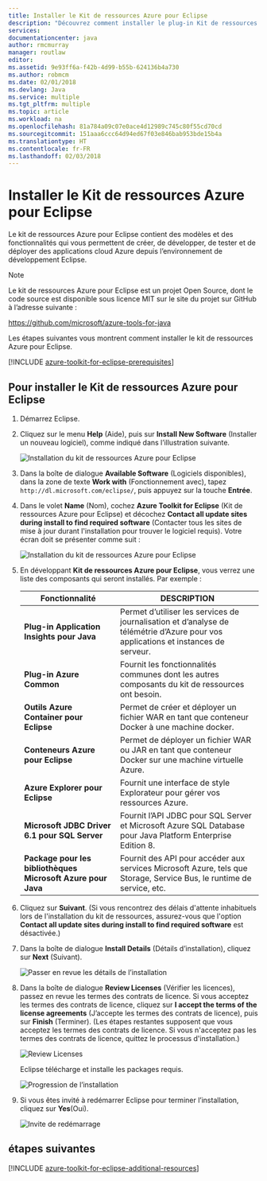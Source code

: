 ```yaml
---
title: Installer le Kit de ressources Azure pour Eclipse
description: "Découvrez comment installer le plug-in Kit de ressources Azure pour Eclipse pour créer et déployer des applications cloud sur Azure."
services: 
documentationcenter: java
author: rmcmurray
manager: routlaw
editor: 
ms.assetid: 9e93ff6a-f42b-4d99-b55b-624136b4a730
ms.author: robmcm
ms.date: 02/01/2018
ms.devlang: Java
ms.service: multiple
ms.tgt_pltfrm: multiple
ms.topic: article
ms.workload: na
ms.openlocfilehash: 81a784a09c07e0ace4d12989c745c80f55cd70cd
ms.sourcegitcommit: 151aaa6ccc64d94ed67f03e846bab953bde15b4a
ms.translationtype: HT
ms.contentlocale: fr-FR
ms.lasthandoff: 02/03/2018
---
```

# <a name="install-the-azure-toolkit-for-eclipse"></a>Installer le Kit de ressources Azure pour Eclipse

Le kit de ressources Azure pour Eclipse contient des modèles et des fonctionnalités qui vous permettent de créer, de développer, de tester et de déployer des applications cloud Azure depuis l’environnement de développement Eclipse.

> [!NOTE] 
> 
> Le kit de ressources Azure pour Eclipse est un projet Open Source, dont le code source est disponible sous licence MIT sur le site du projet sur GitHub à l’adresse suivante : 
> 
> <https://github.com/microsoft/azure-tools-for-java> 
> 

Les étapes suivantes vous montrent comment installer le kit de ressources Azure pour Eclipse.

[!INCLUDE [azure-toolkit-for-eclipse-prerequisites](../includes/azure-toolkit-for-eclipse-prerequisites.md)]

## <a name="to-install-the-azure-toolkit-for-eclipse"></a>Pour installer le Kit de ressources Azure pour Eclipse

1. Démarrez Eclipse.

1. Cliquez sur le menu **Help** (Aide), puis sur **Install New Software** (Installer un nouveau logiciel), comme indiqué dans l’illustration suivante.
   
   ![Installation du kit de ressources Azure pour Eclipse][01]

1. Dans la boîte de dialogue **Available Software** (Logiciels disponibles), dans la zone de texte **Work with** (Fonctionnement avec), tapez `http://dl.microsoft.com/eclipse/`, puis appuyez sur la touche **Entrée**.

1. Dans le volet **Name** (Nom), cochez **Azure Toolkit for Eclipse** (Kit de ressources Azure pour Eclipse) et décochez **Contact all update sites during install to find required software** (Contacter tous les sites de mise à jour durant l'installation pour trouver le logiciel requis). Votre écran doit se présenter comme suit :
   
   ![Installation du kit de ressources Azure pour Eclipse][02]

1. En développant **Kit de ressources Azure pour Eclipse**, vous verrez une liste des composants qui seront installés. Par exemple :

   | Fonctionnalité | DESCRIPTION | 
   |---|---| 
   | **Plug-in Application Insights pour Java** | Permet d’utiliser les services de journalisation et d’analyse de télémétrie d’Azure pour vos applications et instances de serveur. | 
   | **Plug-in Azure Common** | Fournit les fonctionnalités communes dont les autres composants du kit de ressources ont besoin. | 
   | **Outils Azure Container pour Eclipse** | Permet de créer et déployer un fichier WAR en tant que conteneur Docker à une machine docker. | 
   | **Conteneurs Azure pour Eclipse** | Permet de déployer un fichier WAR ou JAR en tant que conteneur Docker sur une machine virtuelle Azure. | 
   | **Azure Explorer pour Eclipse** | Fournit une interface de style Explorateur pour gérer vos ressources Azure. | 
   | **Microsoft JDBC Driver 6.1 pour SQL Server** | Fournit l’API JDBC pour SQL Server et Microsoft Azure SQL Database pour Java Platform Enterprise Edition 8. | 
   | **Package pour les bibliothèques Microsoft Azure pour Java** | Fournit des API pour accéder aux services Microsoft Azure, tels que Storage, Service Bus, le runtime de service, etc. | 

1. Cliquez sur **Suivant**. (Si vous rencontrez des délais d'attente inhabituels lors de l'installation du kit de ressources, assurez-vous que l'option **Contact all update sites during install to find required software** est désactivée.)

1. Dans la boîte de dialogue **Install Details** (Détails d’installation), cliquez sur **Next** (Suivant).
   
   ![Passer en revue les détails de l’installation][03]

1. Dans la boîte de dialogue **Review Licenses** (Vérifier les licences), passez en revue les termes des contrats de licence. Si vous acceptez les termes des contrats de licence, cliquez sur **I accept the terms of the license agreements** (J’accepte les termes des contrats de licence), puis sur **Finish** (Terminer). (Les étapes restantes supposent que vous acceptez les termes des contrats de licence. Si vous n'acceptez pas les termes des contrats de licence, quittez le processus d'installation.)
   
   ![Review Licenses][04]
   
   Eclipse télécharge et installe les packages requis.
   
   ![Progression de l’installation][05]

1. Si vous êtes invité à redémarrer Eclipse pour terminer l’installation, cliquez sur **Yes**(Oui).
   
   ![Invite de redémarrage][06]

## <a name="next-steps"></a>étapes suivantes

[!INCLUDE [azure-toolkit-for-eclipse-additional-resources](../includes/azure-toolkit-for-eclipse-additional-resources.md)]

<!-- URL List -->

<!-- Legacy MSDN URL = https://msdn.microsoft.com/library/azure/hh690946.aspx -->

<!-- IMG List -->

[01]: media/azure-toolkit-for-eclipse-installation/eclipse-installation-01.png
[02]: media/azure-toolkit-for-eclipse-installation/eclipse-installation-02.png
[03]: media/azure-toolkit-for-eclipse-installation/eclipse-installation-03.png
[04]: media/azure-toolkit-for-eclipse-installation/eclipse-installation-04.png
[05]: media/azure-toolkit-for-eclipse-installation/eclipse-installation-05.png
[06]: media/azure-toolkit-for-eclipse-installation/eclipse-installation-06.png

